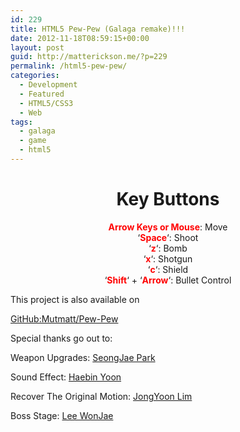 ```yaml
---
id: 229
title: HTML5 Pew-Pew (Galaga remake)!!!
date: 2012-11-18T08:59:15+00:00
layout: post
guid: http://matterickson.me/?p=229
permalink: /html5-pew-pew/
categories:
  - Development
  - Featured
  - HTML5/CSS3
  - Web
tags:
  - galaga
  - game
  - html5
---
```

<link href="https://rawgithub.com/Mutmatt/Pew-Pew/v1.0/css/bootstrap-responsive.min.css" type="spreadsheet" />

<link href='https://fonts.googleapis.com/css?family=Iceland' rel='stylesheet' type='text/css' />
<script src="https://raw.githubusercontent.com/Mutmatt/Pew-Pew/js/tree/deprecated/bootstrap.min.js"></script>
<script src="https://raw.githubusercontent.com/Mutmatt/Pew-Pew/js/tree/deprecated/boss_weapon.js"></script>
<script src="https://raw.githubusercontent.com/Mutmatt/Pew-Pew/js/tree/deprecated/galaga.js"></script>
<script src="https://raw.githubusercontent.com/Mutmatt/Pew-Pew/js/tree/deprecated/jquery.min.js"></script>

<div class="footer" align="center">
  <h1 class="text-info">
    Key Buttons
  </h1>
  
  <p>
    <b style="color:red;">Arrow Keys or Mouse</b>: Move <br /> &#8216;<b style="color:red;">Space</b>&#8216;: Shoot <br /> &#8216;<b style="color:red;">z</b>&#8216;: Bomb <br /> &#8216;<b style="color:red;">x</b>&#8216;: Shotgun <br /> &#8216;<b style="color:red;">c</b>&#8216;: Shield <br /> &#8216;<b style="color:red;">Shift</b>&#8216; + &#8216;<b style="color:red;">Arrow</b>&#8216;: Bullet Control<br />
  </p>
</div><canvas id="galaga_canvas" width="400" height="400" style="background-color:black;" tabindex='1'></canvas>


<div id="img_source" style="display:none;">
  <img id="bad1" src="https://raw.githubusercontent.com/Mutmatt/pew-pew/img/tree/deprecated/bad2.png?w=750" data-recalc-dims="1" />
  <img id="bad2" src="https://raw.githubusercontent.com/Mutmatt/pew-pew/img/tree/deprecated/bad3.png?w=750" data-recalc-dims="1" />
  <img id="bad3" src="https://raw.githubusercontent.com/Mutmatt/pew-pew/img/tree/deprecated/bad1.png?w=750" data-recalc-dims="1" />
  <img id="good" src="https://raw.githubusercontent.com/Mutmatt/pew-pew/img/tree/deprecated/good.png?w=750" data-recalc-dims="1" />
  <img id="suri" src="https://raw.githubusercontent.com/Mutmatt/pew-pew/img/tree/deprecated/suri.png?w=750" data-recalc-dims="1" />
  <img id="vim" src="https://raw.githubusercontent.com/Mutmatt/pew-pew/img/tree/deprecated/vim.png?w=750" data-recalc-dims="1" />
  <img id="laser" src="https://raw.githubusercontent.com/Mutmatt/pew-pew/img/tree/deprecated/laser1.png?resize=40%2C24"  data-recalc-dims="1" />
  <img id="boss" src="https://raw.githubusercontent.com/Mutmatt/pew-pew/img/tree/deprecated/bc.png?resize=90%2C70"  data-recalc-dims="1" />
  <img id="explosion" src="https://raw.githubusercontent.com/Mutmatt/pew-pew/img/tree/deprecated/explosion1.png?w=750" data-recalc-dims="1" />
</div>
<audio id="sound0">
<source src="https://raw.githubusercontent.com/Mutmatt/pew-pew/media/tree/deprecated/galaga0.mp3"></source>
<source src="https://raw.githubusercontent.com/Mutmatt/pew-pew/media/tree/deprecated/galaga0.wav"></source> Your browser doesn&#8217;t support our audio files </audio> <audio id="sound1">
<source src="https://raw.githubusercontent.com/Mutmatt/pew-pew/media/tree/deprecated/galaga1.mp3"></source>
<source src="https://raw.githubusercontent.com/Mutmatt/pew-pew/media/tree/deprecated/galaga1.wav"></source> Your browser doesn&#8217;t support our audio files </audio> <audio id="sound2">
<source src="https://raw.githubusercontent.com/Mutmatt/pew-pew/media/tree/deprecated/galaga2.mp3"></source>
<source src="https://raw.githubusercontent.com/Mutmatt/pew-pew/media/tree/deprecated/galaga2.wav"></source> Your browser doesn&#8217;t support our audio files </audio> <audio id="sound3">
<source src="https://raw.githubusercontent.com/Mutmatt/pew-pew/media/tree/deprecated/galaga3.mp3"></source>
<source src="https://raw.githubusercontent.com/Mutmatt/pew-pew/media/tree/deprecated/galaga3.wav"></source> Your browser doesn&#8217;t support our audio files </audio> <audio id="sound4">
<source src="https://raw.githubusercontent.com/Mutmatt/pew-pew/media/tree/deprecated/galaga4.mp3"></source>
<source src="https://raw.githubusercontent.com/Mutmatt/pew-pew/media/tree/deprecated/galaga4.wav"></source> Your browser doesn&#8217;t support our audio files </audio> <audio id="sound5">
<source src="https://raw.githubusercontent.com/Mutmatt/pew-pew/media/tree/deprecated/galaga5.mp3"></source>
<source src="https://raw.githubusercontent.com/Mutmatt/pew-pew/media/tree/deprecated/galaga5.wav"></source> Your browser doesn&#8217;t support our audio files </audio> <audio id="sound6">
<source src="https://raw.githubusercontent.com/Mutmatt/pew-pew/media/tree/deprecated/galaga6.mp3"></source>
<source src="https://raw.githubusercontent.com/Mutmatt/pew-pew/media/tree/deprecated/galaga6.wav"></source> Your browser doesn&#8217;t support our audio files </audio> <audio id="sound7">
<source src="https://raw.githubusercontent.com/Mutmatt/pew-pew/media/tree/deprecated/galaga7.mp3"></source>
<source src="https://raw.githubusercontent.com/Mutmatt/pew-pew/media/tree/deprecated/galaga7.wav"></source> Your browser doesn&#8217;t support our audio files </audio> <audio id="sound8">
<source src="https://raw.githubusercontent.com/Mutmatt/pew-pew/media/tree/deprecated/galaga8.mp3"></source>
<source src="https://raw.githubusercontent.com/Mutmatt/pew-pew/media/tree/deprecated/galaga8.wav"></source> Your browser doesn&#8217;t support our audio files </audio> <audio id="sound9">
<source src="https://raw.githubusercontent.com/Mutmatt/pew-pew/media/tree/deprecated/galaga9.mp3"></source>
<source src="https://raw.githubusercontent.com/Mutmatt/pew-pew/media/tree/deprecated/galaga9.wav"></source> Your browser doesn&#8217;t support our audio files </audio> <audio id="sound11">
<source src="https://raw.githubusercontent.com/Mutmatt/pew-pew/media/tree/deprecated/galaga11.mp3"></source>
<source src="https://raw.githubusercontent.com/Mutmatt/pew-pew/media/tree/deprecated/galaga11.wav"></source> Your browser doesn&#8217;t support our audio files </audio> <audio id="sound12">
<source src="https://raw.githubusercontent.com/Mutmatt/pew-pew/media/tree/deprecated/galaga12.mp3"></source>
<source src="https://raw.githubusercontent.com/Mutmatt/pew-pew/media/tree/deprecated/galaga12.wav"></source> Your browser doesn&#8217;t support our audio files </audio> <audio id="sound13">
<source src="https://raw.githubusercontent.com/Mutmatt/pew-pew/media/tree/deprecated/galaga13.mp3"></source>
<source src="https://raw.githubusercontent.com/Mutmatt/pew-pew/media/tree/deprecated/galaga13.wav"></source> Your browser doesn&#8217;t support our audio files </audio> <audio id="sound14">
<source src="https://raw.githubusercontent.com/Mutmatt/pew-pew/media/tree/deprecated/galaga14.mp3"></source>
<source src="https://raw.githubusercontent.com/Mutmatt/pew-pew/media/tree/deprecated/galaga14.wav"></source> Your browser doesn&#8217;t support our audio files </audio> This project is also available on 

<a href="https://github.com/Mutmatt/Pew-Pew" title="HTML5 Galaga" rel="external" target="_blank">GitHub:Mutmatt/Pew-Pew</a>  


  
Special thanks go out to:
  
Weapon Upgrades: <a href="https://plus.google.com/111302679105358219806/about" target="_blank">SeongJae Park</a>
  
Sound Effect: <a href="https://plus.google.com/106958385030616827332/about" target="_blank">Haebin Yoon</a>
  
Recover The Original Motion: <a href="https://plus.google.com/111516089306509884557/about" target="_blank">JongYoon Lim</a>
  
Boss Stage: <a href="https://plus.google.com/107621265594457706915/about" target="_blank">Lee WonJae</a>